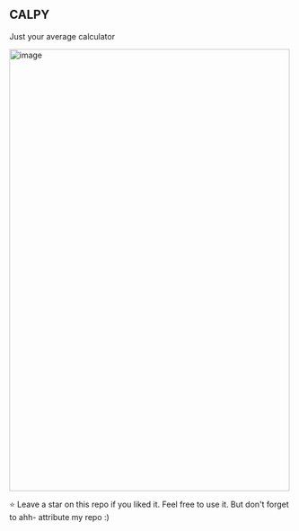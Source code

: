## CALPY

Just your average calculator

<img width="499" height="787" alt="image" src="https://github.com/user-attachments/assets/ecd88d95-dba2-4b0c-8fb2-4c1955b872ee" />

⭐ Leave a star on this repo if you liked it. Feel free to use it. But don't forget to ahh- attribute my repo :)
